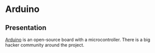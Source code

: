 # Arduino

## Presentation

[Arduino](http://en.wikipedia.org/wiki/Arduino) is an open-source board with a
microcontroller.
There is a big hacker community around the project.

